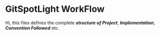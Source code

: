 # GitSpotLight WorkFlow

Hi, this files defines the complete *__structure of Project__*, *__Implementation__*, *__Convention Followed__* etc.
